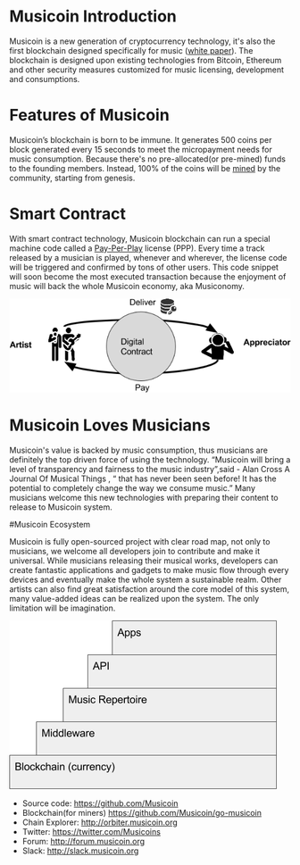 # Musicoin Introduction

Musicoin is a new generation of cryptocurrency technology, it's also the first blockchain designed specifically for music ([white paper](https://medium.com/@musicoin/musicoin-free-creations-while-rewarding-creators-2832f7d2bd33)). The blockchain is designed upon existing technologies from Bitcoin, Ethereum and other security measures customized for music licensing, development and consumptions.   

# Features of Musicoin

Musicoin’s blockchain is born to be immune. It generates 500 coins per block generated every 15 seconds to meet the micropayment needs for music consumption. Because there's no pre-allocated(or pre-mined) funds to the founding members.  Instead, 100% of the coins will be [mined](https://github.com/Musicoin/go-musicoin/wiki/Start-a-miner) by the community, starting from genesis.

# Smart Contract
With smart contract technology, Musicoin blockchain can run a special machine code called a [Pay-Per-Play](https://github.com/Musicoin/Introduction/wiki/Pay-Per-Play(PPP)) license (PPP). Every time a track released by a musician is played, whenever and wherever, the license code will be triggered and confirmed by tons of other users. This code snippet will soon become the most executed transaction because the enjoyment of music will back the whole Musicoin economy, aka Musiconomy.

![ppp](https://github.com/Musicoin/Introduction/blob/master/ppp.png "Pay Per Play")

# Musicoin Loves Musicians

Musicoin's value is backed by music consumption, thus musicians are definitely the top driven force of using the technology. “Musicoin will bring a level of transparency and fairness to the music industry”,said  - Alan Cross  A Journal Of Musical Things , “ that has never been seen before! It has the potential to completely change the way we consume music.” Many musicians welcome this new technologies with preparing their content to release to Musicoin system.   

#Musicoin Ecosystem

Musicoin is fully open-sourced project with clear road map, not only to musicians, we welcome all developers join to contribute and make it universal. While musicians releasing their musical works, developers can create fantastic applications and gadgets to make music flow through every devices and eventually make the whole system a sustainable realm. Other artists can also find great satisfaction around the core model of this system, many value-added ideas can be realized upon the system. The only limitation will be imagination.

![architecture](https://github.com/Musicoin/Introduction/blob/master/tiers.png?raw=true "architecture")

* Source code: https://github.com/Musicoin
* Blockchain(for miners)  https://github.com/Musicoin/go-musicoin
* Chain Explorer: http://orbiter.musicoin.org  
* Twitter:  https://twitter.com/Musicoins
* Forum: http://forum.musicoin.org
* Slack: http://slack.musicoin.org

